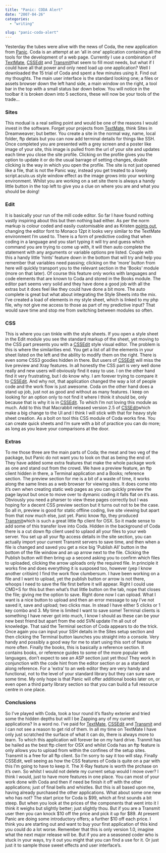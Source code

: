 ```yaml
---
title: "Panic: CODA Alert"
date: "2007-04-26"
categories:
  - "writing"

slug: "panic-coda-alert"
---
```


<!-- [![Coda](/images/470983881_05ac2d236d_t.jpg)](https://www.flickr.com/photos/funkylarma/470983881/ "Photo Sharing") -->
Yesterday the tubes were alive with the news of Coda, the new application from [Panic](https://www.panic.com/). Coda is an attempt at an ‘all in one’ application containing all the tools for the development of a web page. Currently I use a combination of [TextMate](https://macromates.com/), [CSSEdit](https://macrabbit.com/cssedit/) and [Transmit](https://www.panic.com/transmit/)that seem to fill most needs, but what if I could have all that power and only need load up one application? Well I downloaded the 15 trial of Coda and spent a few minutes using it. Find out my thoughts. The main user interface is the standard looking one; a files or assets browser down the left hand side, a main window on the right, a tool bar in the top with a small status bar down below. You will notice in the toolbar it is broken down into 5 sections, these will now be your tools of the trade…

### Sites

<!-- [![Sites](/images/470963508_64d0df123d_m.jpg)](https://www.flickr.com/photos/funkylarma/470963508/ "Photo Sharing") -->
This modual is a real selling point and would be one of the reasons I would invest in the software. Forget your projects from [TextMate](https://macromates.com/), think Sites in Dreamweaver; but better. You create a site in the normal way, name, local folder, ftp detais but you can now add terminal details for things like SSH. Once completed you are presented with a grey screen and a poster like image of your site, this image is pulled from the url of your site and updates each time you close the site profile. Clicking on the profile gives you the option to update it or do the usual barrage of setting changes, double clicking is the way in which you open the profile. The site is not just opened like a file, that is not the Panic way, instead you get treated to a lovely script.aculo.us style window effect as the image grows into your working environment. Whilst you are working on a set site there is always a handy little button in the top left to give you a clue on where you are and what you should be doing!

### Edit

<!-- [![Edit](/images/470963566_1b4ff8a7f7_m.jpg)](https://www.flickr.com/photos/funkylarma/470963566/ "Photo Sharing") -->
It is basically your run of the mill code editor. So far I have found nothing vastly inspiring about this but then nothing bad either. As per the norm markup is colour coded and easily customisable and as Kristen [points out](https://twitter.com/kpishdadi/statuses/37284512), changing the editor font to Monaco 12pt it looks very similar to the TextMate environment I’m used to. There is a form of predictive coding that when coding in a language and you start typing it will try and guess which command you are trying to come up with, it will then auto complete the statement with any arguments or variable options pre listed. Couple with this a handy little 'hints’ feature down in the bottom that will try and help you remember that variables need passing; clicking on the 'more’ button from here will quickly transport you to the relevant section in the 'Books’ module (more on that later). Of course this feature only works with languages and code elements that are known to Coda and stored in the Books module. The editor part seems very solid and they have done a good job with all the extras but it does feel like they could have done a bit more. The auto complete is great but what about integrating the Style Sheets into the mix. I’ve created a load of elements in my style sheet, which is linked to my php file, why not give me access to those as part of my predictive input? That would save time and stop me from switching between modules so often.

### CSS

<!-- [![CSS](/images/470963652_b70f2e2680_m.jpg)](https://www.flickr.com/photos/funkylarma/470963652/ "Photo Sharing") -->
This is where you can tinkle with the style sheets. If you open a style sheet in the Edit module you see the standard markup of the sheet, yet moving to the CSS part presents you with a [CSSEdit](https://macrabbit.com/cssedit/) style visual editor. The problem is this is where the similarities end. You get a list of all the elements in your sheet listed on the left and the ability to modify them on the right. There is even some CSS3 goodies hidden in there. But users of [CSSEdit](https://macrabbit.com/cssedit/) will miss the live preview and Xray features. In all honestly the CSS part is very well done really and new users will obviously find it easy to use. I on the other hand find it very frustrating, but I do know why. I am forever trying to compare it to [CSSEdit](https://macrabbit.com/cssedit/). And why not, that application changed the way a lot of people code and the work flow is just awesome. Coda on the other hand does a stand up job, just not as good and without as many features. I keep on looking for an option only to not find it where I think it should be, only because that is why it is in [CSSEdit](https://macrabbit.com/cssedit/). To which I’m not loving this module as much. Add to this that Macrabbit released version 2.5 of [CSSEdit](https://macrabbit.com/cssedit/)which make a big change to the UI and I think I will stick with that for heavy style sheet creation. As a bolt on tool this CSS module of Coda works fine. You can create quick sheets and I’m sure with a bit of practice you can do more; as long as you leave your comparisons at the door.

### Extras

To me those three are the main parts of Coda; the meat and two veg of the package, but Panic do not want you to look on that as being the end of. They have added some extra features that make the whole package work as one and stand out from the crowd. We have a preview feature, an ftp client hidden in there, a Terminal application and a Books; reference section. The preview section for me is a bit of a waste of time, it works along the same lines as a web browser for viewing sites. It does come into it’s own when creating static web pages as you can quickly preview the page layout but once to move over to dymanic coding it falls flat on it’s ass. Obviously you need a pharser to view these pages correctly but I was hoping for a decent CSS preview section but it turns out not to be the case. So all in, preview is good for static offline coding, live site viewing but apart from that now much else, just yet. Panic know ftp, they produced [Transmit](https://www.panic.com/transmit/)which is such a great little ftp client for OSX. So it made sense to add some of this transfer love into Coda. Hidden in the background of Coda there is a cut down ftp client used to uplaod all your files to your web server. You set up all your ftp access details in the site section, you can actually import your current Transmit servers to save time, and then when a file is changed and saved you get a nice big 'Publish All’ button in the bottom of the file window and an up arrow next to the file. Clicking the Publish button will then bring up a second asking you to confirm which files to uploaded, clicking the arrow uploads only the required file. In principle it works fine and does everything it is susposed too, however (yep I know another critisim) I find the work flow clumbersum. I have been working on a file and I want to upload, yet the publish button or arrow is not there, whoops I need to save the file first before it will appear. Right I could use CMD+S for this but then what’s that little button on the tab, nope that closes the file; giving me the option to save. Right done now I can opload. What I want is a nice button to upload and then an error message to say I’ve not saved it, save and upload; two clicks max. In stead I have either 5 clicks or 1 key combo and 3. My time is limited I want to save some! Terminal clients is something I have never got into much, I know I should as these can be your new best friend but apart from the odd SVN update I’m all out of knowledge. That said the Terminal section of Coda appears to do the trick. Once again you can input your SSH details in the Sites setup section and then clicking the Terminal button launches you straight into a console. Very handy and possibly a good way for me to start using this sort of feature more often. Finally the books, this is basically a reference section. It contains books, or reference guides to some of the more popular web languages, don’t expect to see an ASP section just yet thou! They work in conjunction with the code hint from the editor section or as a standard along reference. For a 'extra’ to an web editor they are very handy and functional, not to the level of your standard library but they can sure save some time. My only hope is that Panic will offer additional books later on, or even open a third party library section so that you can build a full resource centre in one place.

### Conclusions

So I’ve played with Coda, took a tour round it’s flashy exterier and tried some the hidden depths but will I be Zapping any of my current applications? In a word no. I’ve paid for [TextMate](https://macromates.com/), [CSSEdit](https://macrabbit.com/cssedit/) and [Transmit](https://www.panic.com/transmit/) and I can not see a reason to get rid of them. In all my time on TextMate I have only just scratched the surface of what it can do, there is always more to learn. To which this application will forever be on my hard drive. Tranmit has be hailed as the best ftp client for OSX and whilst Coda has an ftp feature is only allows you to upload from within the confines of the setup sites. Transmit is a free for all ftp client. So I’m sorry to say it too will stay. Finally CSSEdit, well seeing as how the CSS features of Coda is quite on a par with this I’m going to have to keep it. The X-Ray feature is worth the prchase on it’s own. So whilst I would not delete my current setup would I move over? I think I would, just to have more features in one place. You can most of your work done with Coda and then if need be finish it off with the other applications; just of final bells and whistles. But this is all based upon me, having already purchased the other applications. What about some one new who has not? The start price for Coda is $99, which at first sounds a bit steep. But when you look at the prices of the components that went into it I think it weighs but slightly better; just slightly thou. But if you are a Transmit user then you can knock $10 off the price and pick it up for $89. At present Panic are doing some introductory offers; a further $10 off each price. I think you are starting out and want to buy your first application of this kind you could do a lot worse. Remember that this is only version 1.0, imagine what the next major release will be. But if you are a seasoned coder who is stuck in your ways, try it out you might that you can find a use for it. Or just just it to sample those sweet effects and user interface’s.
